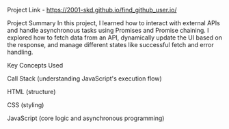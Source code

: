 Project Link - https://2001-skd.github.io/find_github_user.io/

Project Summary
In this project, I learned how to interact with external APIs and handle asynchronous tasks using Promises and Promise chaining.
I explored how to fetch data from an API, dynamically update the UI based on the response, and manage different states like successful fetch and error handling.

Key Concepts Used

Call Stack (understanding JavaScript's execution flow)

HTML (structure)

CSS (styling)

JavaScript (core logic and asynchronous programming)
